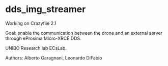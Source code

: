 # dds_img_streamer
Working on Crazyflie 2.1

Goal: enable the communication between the drone and an external server through eProsima Micro-XRCE DDS.

UNIBO Research lab ECsLab.

Authors: Alberto Garagnani, Leonardo DiFabio
